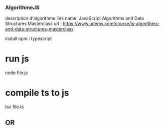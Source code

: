 ### AlgorithmeJS
description d'algorithme
link 
name: JavaScript Algorithms and Data Structures Masterclass
url : https://www.udemy.com/course/js-algorithms-and-data-structures-masterclass

install
npm i typescript

# run js
node file.js

# compile ts to js
tsc file.ts

## OR





